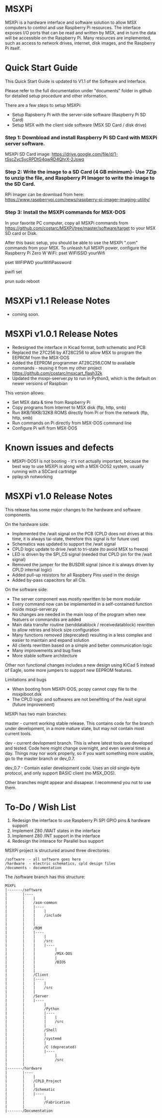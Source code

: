# MSXPi

MSXPi is a hardware interface and software solution to allow MSX computers to control and use Raspberry Pi resources.
The interface exposes I/O ports that can be read and written by MSX, and in turn the data will be accessible on the Raspberry Pi.
Many resources are implemented, such as access to network drives, internet, disk images, and the Raspberry Pi itself.

Quick Start Guide
=================


This Quick Start Guide is updated to V1.1 of the Software and Interface.

Please refer to the full documentation under "documents" folder in github for detailed setup procedure and other information.

There are a few steps to setup MSXPi:

- Setup Rapsberry Pi with the server-side software (Raspberry Pi SD Card)
- Setup MSX with the client side software (MSX SD Card / disk drive)

### Step 1: Downbload and install Raspberry Pi SD Card with MSXPi server software. 
MSXPi SD Card image: https://drive.google.com/file/d/1-tSscZvcSycRPDtG4qwRD4QhrX-2Jswq


### Step 2: Write the image to a SD Card (4 GB minimum)- Use 7Zip to unzip the file, and Raspberry PI Imager to write the image to the SD Card.

RPi Imager can be download from here: https://www.raspberrypi.com/news/raspberry-pi-imager-imaging-utility/


### Step 3: Install the MSXPi commands for MSX-DOS

In your favorite PC computer, copy all MSXPi commands from https://github.com/costarc/MSXPi/tree/master/software/target to your MSX SD card or Disk.

After this basic setup, you should be able to use the MSXPi ".com" commands from your MSX. To unleash full MSXPi power, configure the Raspberry Pi Zero W WiFi:
 pset WIFISSID yourWifi
 
 pset WIFIPWD yourWifiPassword
 
 pwifi set
 
 prun sudo reboot
 

MSXPi v1.1 Release Notes
========================
- coming soon.


MSXPi v1.0.1 Release Notes
==========================
- Redesigned the interface in Kicad format, both schematic and PCB
- Replaced the 27C256 by AT28C256 to allow MSX to program the EEPROM from the MSX-DOS
- Added the EEPROM programmer AT28C256.COM to available commands - reusing it from my other project https://github.com/costarc/msxcart_flash32k
- Updated the msxpi-seerver.py to run in Python3, which is the default on newer versions of Raspbian

This version allows:
- Set MSX data & time from Raspberry Pi
- Copy programs from Internet to MSX disk (ftp, http, smb)
- Run 8KB/16KB/32KB ROMS directly from Pi or from the network (ftp, http, smb)
- Run commands on Pi directly from MSX-DOS command line
- Configure Pi wifi from MSX-DOS

Known issues and defects
========================
- MSXPI-DOS1 is not booting - it's not actually important, because the best way to use MSXPi is along with a MSX-DOS2 system, usually running with a SDCard cartridge
- pplay.sh notworking

MSXPi v1.0 Release Notes
========================
This release has some major changes to the hardware and software components.

On the hardware side:

- Implemented the /wait signal on the PCB (CPLD does not drives at this time, it is always tai-state, therefore this signal is for future use)
- Schematics was updated to support the /wait signal
- CPLD logic update to drive /wait to tri-state (to avoid MSX to freeze)
- LED is driven by the SPI_CS signal (needed that CPLD pin for the /wait signal)
- Removed the jumper for the BUSDIR signal (since it is always driven by CPLD internal logic)
- Added pull-up resistors for all Raspbery Pins used in the design
- Added by-pass capacitors for all CIs.

On the software side:

- The server component was mostly rewritten to be more modular
- Every command now can be implemented in a self-contained function inside msxpi-server.py
- No changes are needed in the main loop of the program when new featuers or commandss are added
- Main data transfer routine (senddatablock / receivedatablock) rewritten to allow retries and block size configuration
- Many functions removed (deprecated) resulting in a less complex and easier to maintain and expand solution
- All clients rewritten based on a simple and better communication logic
- Many improvements and bug fixes
- More stable softwre architecture


Other non functional changes includes a new design using KiCad 5 instead of Eagle, some more jumpers to support new EEPROM features.

Limitations and bugs
- When booting from MSXPI-DOS, pcopy cannot copy file to the msxpiboot.dsk
- The CPLD logic and softwares are not benefiting of the /wait signal (future improvement)


MSXPi has two main branches:

master - current working stable release. This contains code for the branch under development, in a more mature state, but may not contain most current tools. 

dev - current devlopment branch. This is where latest tools are developed and tested. Code here might change overnight, and even several times a day. Things may nor work properly, so if you want something more usable, go to the master branch or dev_0.7. 

dev_0.7 - Contain ealier development code. Uses an old single-byte protocol, and only support BASIC client (no MSX_DOS).

Other branches might appear and dissapear. I recommend you not to use them.


To-Do / Wish List
=================
1. Redesign the interface to use Raspberry Pi SPI GPIO pins & hardware support
2. Implement Z80 /WAIT states in the interface
3. Implement Z80 /INT support in the interface
4. Redesign the interace for Parallel bus support

MSXPi project is structured around three directories:

    /software  - all software goes here
    /hardware  - electric schematics, cpld design files
    /documents - documentation


The /software branch has this structure:


    MSXPi
    |-------/software 
    |       |---- 
    |       |    | 
    |       |    /asm-common
    |       |    |----
    |       |    |    |
    |       |    |    /include
    |       |    |    
    |       |    |
    |       |    /ROM
    |       |    |----
    |       |    |    |
    |       |    |    /src
    |       |    |    |----
    |       |    |         |
    |       |    |         /MSX-DOS
    |       |    |         |
    |       |    |         /BIOS
    |       |    |
    |       |    |
    |       |    /Client
    |       |    |----
    |       |    |    |
    |       |    |    /src
    |       |    |
    |       |    /Server
    |       |    |----
    |       |         |
    |       |         /Python
    |       |         |----
    |       |         |    |
    |       |         |    /src
    |       |         |
    |       |         /Shell
    |       |         |
    |       |         /systemd
    |       |         |
    |       |         /C (deprecated)
    |       |         |----
    |       |              |
    |       |              /src
    |       |          
    |-------/hardware 
    |       |---- 
    |       |    | 
    |       |    /CPLD_Project
    |       |    |
    |       |    /Schematic
    |       |    |----
    |       |         |
    |       |         /Fabrication
    |       |
    |-------/Documentation



